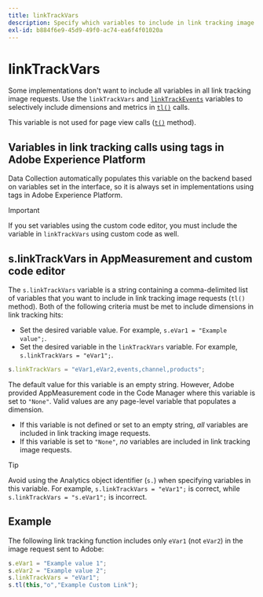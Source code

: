 ```yaml
---
title: linkTrackVars
description: Specify which variables to include in link tracking image requests.
exl-id: b884f6e9-45d9-49f0-ac74-ea6f4f01020a
---
```

# linkTrackVars

Some implementations don't want to include all variables in all link tracking image requests. Use the `linkTrackVars` and [`linkTrackEvents`](linktrackevents.md) variables to selectively include dimensions and metrics in [`tl()`](../functions/tl-method.md) calls.

This variable is not used for page view calls ([`t()`](../functions/t-method.md) method).

## Variables in link tracking calls using tags in Adobe Experience Platform

Data Collection automatically populates this variable on the backend based on variables set in the interface, so it is always set in implementations using tags in Adobe Experience Platform.

>[!IMPORTANT]
>
>If you set variables using the custom code editor, you must include the variable in `linkTrackVars` using custom code as well.

## s.linkTrackVars in AppMeasurement and custom code editor

The `s.linkTrackVars` variable is a string containing a comma-delimited list of variables that you want to include in link tracking image requests (`tl()` method). Both of the following criteria must be met to include dimensions in link tracking hits:

* Set the desired variable value. For example, `s.eVar1 = "Example value";`.
* Set the desired variable in the `linkTrackVars` variable. For example, `s.linkTrackVars = "eVar1";`.

```js
s.linkTrackVars = "eVar1,eVar2,events,channel,products";
```

The default value for this variable is an empty string. However, Adobe provided AppMeasurement code in the Code Manager where this variable is set to `"None"`. Valid values are any page-level variable that populates a dimension.

* If this variable is not defined or set to an empty string, *all* variables are included in link tracking image requests.
* If this variable is set to `"None"`, *no* variables are included in link tracking image requests.

>[!TIP]
>
>Avoid using the Analytics object identifier (`s.`) when specifying variables in this variable. For example, `s.linkTrackVars = "eVar1";` is correct, while `s.linkTrackVars = "s.eVar1";` is incorrect.

## Example

The following link tracking function includes only `eVar1` (not `eVar2`) in the image request sent to Adobe:

```js
s.eVar1 = "Example value 1";
s.eVar2 = "Example value 2";
s.linkTrackVars = "eVar1";
s.tl(this,"o","Example Custom Link");
```
